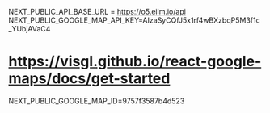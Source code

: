 NEXT_PUBLIC_API_BASE_URL = https://o5.eilm.io/api
NEXT_PUBLIC_GOOGLE_MAP_API_KEY=AIzaSyCQfJ5x1rf4wBXzbqP5M3f1c_YUbjAVaC4
# https://visgl.github.io/react-google-maps/docs/get-started

NEXT_PUBLIC_GOOGLE_MAP_ID=9757f3587b4d523


<!-- https://o5.eilm.io/api/listings?availabilityDateStart=2025-05-10&availabilityDateEnd=2025-05-15 -->